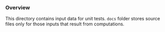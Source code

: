 ### Overview

This directory contains input data for unit tests. `docs` folder stores source files only for those inputs that 
result from computations. 

